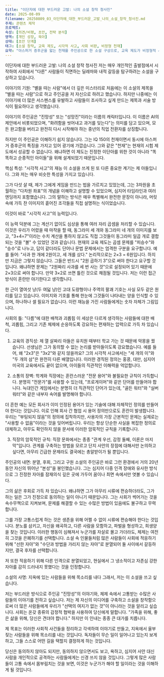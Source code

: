 ```yaml
---
title: "이단자에 대한 부드러운 고발: 나의 소설 창작 청사진"
date: 2025-08-09
filename: 20250809_03_이단자에_대한_부드러운_고발_나의_소설_창작_청사진.md
주제: 콘텐츠 제작
프로젝트: 
속성: [의견/비평, 초안, 전략 분석]
영역: [개인 성장, 육아]
상태: [초안 단계]
태그: [소설 창작, 교육 제도, 시각적 사고, 사회 비판, 비정형 천재]
요약: "아스퍼거 증후군을 앓는 천재를 주인공으로 한 소설 구상으로, 교육 제도가 비정형적 사고를 억압하고 사회 적응에 어려움을 겪는 과정을 탐구합니다."
---
```


이단자에 대한 부드러운 고발: 나의 소설 창작 청사진
저는 매우 개인적인 출발점에서 시작하여 사회에서 "다른" 사람들이 직면하는 딜레마와 내적 갈등을 탐구하려는 소설을 구상하고 있습니다.

이야기의 기원: "별을 따는 사람"에서 더 깊은 미스터리로
처음에는 이 소설의 제목을 "별을 따는 사람"으로 하고 주인공을 저 자신으로 하려고 했습니다. 하지만 나중에는 이 이야기에 더 많은 서스펜스를 유발하고 사람들이 조사하고 싶게 만드는 제목과 서술 방식이 필요하다고 생각했습니다.

이야기의 주인공은 "진망성" 또는 "성망진"이라는 이름의 캐릭터입니다. 이 이름은 AI의 제안에서 비롯되었으며, "화려함을 씻어내고 과거를 잊는다"는 의미를 담고 있으며, 모든 완고함을 버리고 완전히 다시 시작해야 하는 중년의 직업 전환자를 상징합니다.

하지만 이 주인공은 이해하기 쉽지 않습니다. 그는 IQ 150의 천재이면서 동시에 아스퍼거 증후군의 특징을 가지고 있어 광기에 가깝습니다. 그와 같은 "천재"는 현재의 시험 제도에서 성공할 수 없습니다. 왜냐하면 이 제도는 진정한 이단아를 위한 것이 아니라 "똑똑하고 순종적인 아이들"을 위해 설계되었기 때문입니다.

핵심 특성: "시각적 사고"의 재능
이 소설을 쓰게 된 또 다른 중요한 계기는 제 아들입니다. 그와 저는 매우 비슷한 특성을 가지고 있습니다.

그가 다섯 살 때, 제가 그에게 게임을 만드는 법을 가르치고 있었는데, 그는 3차원을 초월하는 "다차원 좌표"의 개념을 이해하고 설명할 수 있었으며, 심지어 타임라인과 여러 엔딩까지 포함했습니다. 그의 말하는 방식은 매우 특별해서 완전한 문장이 아니라, 머릿속에 가득 찬 이미지의 흩어진 조각들을 직접 설명하는 식이었습니다.

이것이 바로 "시각적 사고"의 능력입니다.

이 능력 덕분에 그는 계산기 없이도 심상을 통해 여러 자리 곱셈을 처리할 수 있습니다. 이것은 우리가 어렸을 때 마작을 할 때, 동그라미 세 개와 동그라미 네 개의 이미지를 보고, "3+4=7"이라는 수치 계산을 통하지 않고도 직접 그것들이 동그라미 일곱 개로 결합되는 것을 "볼" 수 있었던 것과 같습니다.
현재의 교육 제도는 곱셈 문제를 "피승수"와 "승수"로 나누고, 답이 같더라도 단어나 문법 문제에서는 엄격한 구분을 요구합니다.
예를 들어: "사과 한 개에 2원이고, 세 개를 샀다." 논리적으로는 2×3 = 6원입니다.
하지만 지금은 그렇지 않습니다. 그들은 반드시 "2원 곱하기 3"으로 써야 한다고 요구할 것입니다. 왜냐하면 문제는 "2원짜리 사과를 세 번 사는 것"으로 설정되어 있기 때문에 2×3으로 써야 합니다. 만약 3×2로 쓰면 틀린 것으로 채점될 것입니다.
저는 이런 접근 방식이 혼란만 야기한다고 생각합니다.

한 근이 열여섯 냥(두 여덟 냥)인 고대 도량형이나 주역의 팔괘 기호는 사실 모두 같은 원리를 담고 있습니다. 이미지와 기호를 통해 한눈에 그것들이 나타내는 양을 인식할 수 있으며, 하나하나 셀 필요가 없습니다. 이런 재능을 가진 사람들에게는 숫자 자체가 그림입니다.

사회의 틀: "다름"에 대한 배척과 괴롭힘
이 세상은 다르게 생각하는 사람들에 대한 배척, 괴롭힘, 그리고 기존 체제에 순응하도록 강요하는 편재하는 압력으로 가득 차 있습니다.

1. 교육의 경직성:
제 열 살짜리 아들은 유치원 때부터 학교 가는 것 때문에 악몽을 꿨습니다. 선생님은 그가 동의할 수 없는 논리를 받아들이도록 강요했습니다. 예를 들어, 왜 "2x3"은 "3x2"와 같지 않을까요? 그의 시각적 사고에서는 "세 개의 이"와 "두 개의 삼"은 완전히 다른 배열입니다. 이러한 경직된 정의는 홍콩, 대만, 심지어 미국의 교육에서도 끝이 없으며, 아이들의 직관적인 이해력을 억압합니다.

2. 소통의 장벽:
학계와 직장에는 혼란스러운 "전문 용어"와 불필요한 규칙이 가득합니다. 분명히 "전문가"를 사용할 수 있는데, "프로게이머"와 같은 단어를 만들어야 합니다. 늑대인간 게임에서는 분명히 더 직관적인 단어가 있는데, "골든 워터"와 "실버 워터"와 같은 내부자 속어를 발명해야 합니다.

더 흔한 예는 모든 회사가 이미 인정된 용어가 있는 기술에 대해 자체적인 정의를 만들어야 한다는 것입니다. 이로 인해 회사 간 협업 시 용어 정의만으로도 혼란이 발생합니다. 우리는 "부팅되지 않음"의 정의에 집착하지만, 사용자의 가장 근본적인 문제는 실제로는 "사용할 수 없음"이라는 것을 잊어버립니다. 우리는 항상 단순한 사실을 복잡한 정의로 대체하고, 아무도 확인하지 않을 문서에 이러한 암묵적인 규칙을 기록합니다.

3. 직장의 암묵적인 규칙:
직장 문화에서는 종종 "관계 우선, 감정 둘째, 이론은 마지막"입니다. 관계를 구축하는 방법을 모르고 단지 사안의 장점에 대해서만 논의하고 싶다면, 아무리 긴급한 문제라도 결국에는 총알받이가 될 뿐입니다.

주인공의 내면: 분열, 후회, 그리고 구원
소설의 주인공은 바로 그런 환경에서 거의 20년 동안 자신의 뛰어난 "본성"을 봉인했습니다. 그는 심지어 다중 인격 장애와 유사한 방식으로 그 진정한 자아를 잠재의식 깊은 곳에 가두어 꿈이나 최면 속에서만 엿볼 수 있습니다.

그의 삶은 후회로 가득 차 있습니다. 왜냐하면 그가 아무리 시류에 편승하더라도, 그가 하는 일은 그가 진정으로 동의하는 일이 아니기 때문입니다. 그는 사회가 썩어가는 것을 속수무책으로 지켜보며, 문제를 해결할 수 있는 수많은 방법이 있음에도 불구하고 무력합니다.

그를 가장 고통스럽게 하는 것은 생존을 위해 어쩔 수 없이 시류에 편승해야 한다는 것입니다. 분노를 삼키고, 자신을 왜곡하고, 다른 사람을 모함하고, 파벌을 형성하고, 희생양을 찾는 것입니다. 이러한 행동이 심해져서 누군가를 자살로 몰고 가더라도, 체제는 여전히 그것을 은폐하기를 선택합니다. 소설 속 인물들처럼 많은 사람들이 사회에 적응하기 위해 "선한 자아"와 "수단과 방법을 가리지 않는 자아"로 분열되어 둘 사이에서 갈등하지만, 결국 후자를 선택합니다.

저 또한 적응하기 위해 다른 인격으로 분열되었고, 현실에서 그 냉소적이고 자존심 강한 자아를 감히 드러내지 못했다는 것을 인정합니다.

소설의 사명: 지옥에 있는 사람들을 위해 목소리를 내다
그래서, 저는 이 소설을 쓰고 싶습니다.

저는 부드러운 방식으로 주인공 "진망성"의 이야기와, 체제 속에서 고통받는 수많은 사람들의 이야기를 전하고 싶습니다. 저는 제 자신의 미디어를 구축하고 소설을 창작함으로써 더 많은 사람들에게 우리가 "선택의 여지가 없는 것"이 아니라는 것을 알리고 싶습니다. 사회는 온갖 종류의 감정적 협박을 사용하여 당신에게 말합니다. "가족을 위해, 좋은 삶을 위해, 당신은 견뎌야 합니다." 하지만 이 인내는 종종 큰 대가를 치릅니다.

제 목표는 이러한 사회적 사건들을 정리하고 각색하여 이야기로 만들고, 지옥에서 울부짖는 사람들을 위해 목소리를 내는 것입니다. 독자들이 무슨 일이 일어나고 있는지 보게 하고, 그들 스스로 어떤 길을 택할지 결정하게 하는 것입니다.

당신은 동의하지 않아도 되지만, 동의하지 않으면서도 보고, 욕하고, 심지어 사안 대신 사람을 개인적으로 공격하는 사람들에게는 신경 쓰지 않을 것입니다. 그렇게 많은 사람들이 고통 속에서 몸부림치는 것을 보면, 이것은 누군가가 해야 할 일이라는 것을 이해하게 될 것입니다.
